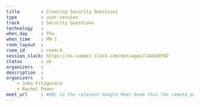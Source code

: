 ```yaml
---
title        : Creating Security Questions
type         : user-session
track        : Security Questions
technology   :
when_day     : Thu
when_time    : PM-1
room_layout  :
room_id      : room-4
session_slack: https://os-summit.slack.com/messages/CAVAX0YN7
status       : ok
organizers   :
description  :
organizers   :
    - John Fitzgerald
    - Rachel Power
meet_url     : #URL to the relevant Google Meet Room thus the remote participants can join a session
---
```

